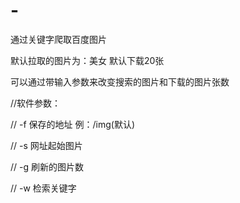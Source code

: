 # -
通过关键字爬取百度图片

默认拉取的图片为：美女 默认下载20张

可以通过带输入参数来改变搜索的图片和下载的图片张数

//软件参数：

// -f 保存的地址 例：/img(默认)

// -s 网址起始图片

// -g 刷新的图片数

//	-w 检索关键字
